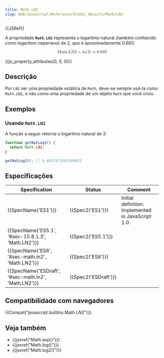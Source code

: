 ```yaml
---
title: Math.LN2
slug: Web/JavaScript/Reference/Global_Objects/Math/LN2
---
```

{{JSRef}}

A propriedade **`Math.LN2`** representa o logaritmo natural (também conhecido como logaritmo neperiano) de 2, que é aproximadamente 0.693:

<math display="block"><semantics><mrow><mstyle mathvariant="monospace"><mi>Math.LN2</mi></mstyle><mo>=</mo><mo lspace="0em" rspace="0em">ln</mo><mo stretchy="false">(</mo><mn>2</mn><mo stretchy="false">)</mo><mo>≈</mo><mn>0.693</mn></mrow><annotation encoding="TeX">\mathtt{\mi{Math.LN2}} = \ln(2) \approx 0.693</annotation></semantics></math>

{{js_property_attributes(0, 0, 0)}}

## Descrição

Por `LN2` ser uma propriedade estática de `Math`, deve-se sempre usá-la como `Math.LN2`, e não como uma propriedade de um objeto `Math` que você criou.

## Exemplos

### Usando `Math.LN2`

A função a seguir retorna o logaritmo natural de 2:

```js
function getNatLog2() {
  return Math.LN2;
}

getNatLog2(); // 0.6931471805599453
```

## Especificações

| Specification                                                        | Status                       | Comment                                            |
| -------------------------------------------------------------------- | ---------------------------- | -------------------------------------------------- |
| {{SpecName('ES1')}}                                             | {{Spec2('ES1')}}         | Initial definition. Implemented in JavaScript 1.0. |
| {{SpecName('ES5.1', '#sec-15.8.1.3', 'Math.LN2')}} | {{Spec2('ES5.1')}}     |                                                    |
| {{SpecName('ES6', '#sec-math.ln2', 'Math.LN2')}}     | {{Spec2('ES6')}}         |                                                    |
| {{SpecName('ESDraft', '#sec-math.ln2', 'Math.LN2')}} | {{Spec2('ESDraft')}} |                                                    |

## Compatibilidade com navegadores

{{Compat("javascript.builtins.Math.LN2")}}

## Veja também

- {{jsxref("Math.exp()")}}
- {{jsxref("Math.log()")}}
- {{jsxref("Math.log2()")}}
